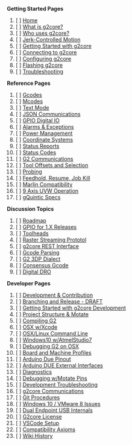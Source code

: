 **Getting Started Pages**

1. [ ] [Home](https://github.com/synthetos/g2/wiki)
1. [ ] [What is g2core?](What-is-g2core)
1. [ ] [Who uses g2core?](g2core-in-use)
1. [ ] [Jerk-Controlled Motion](Jerk-Controlled-Motion-Explained)
1. [ ] [Getting Started with g2core](Getting-Started-with-g2core)
1. [ ] [Connecting to g2core](Connecting-to-g2core)
1. [ ] [Configuring g2core](Configuring-Version-0.99)
1. [ ] [Flashing g2core](Flashing-g2core)
1. [ ] [Troubleshooting](troubleshooting)

**Reference Pages**

1. [ ] [Gcodes](Gcodes)
1. [ ] [Mcodes](Mcodes)
1. [ ] [Text Mode](Text-Mode)
1. [ ] [JSON Communications](JSON-Operation)
1. [ ] [GPIO Digital IO](Digital-IO)
1. [ ] [Alarms & Exceptions](Alarm-Processing)
1. [ ] [Power Management](Power-Management)
1. [ ] [Coordinate Systems](Coordinate-Systems)
1. [ ] [Status Reports](Status-Reports)
1. [ ] [Status Codes](Status-Codes)
1. [ ] [G2 Communications](g2core-Communications)
1. [ ] [Tool Offsets and Selection](Tool-Offsets-and-Selection)
1. [ ] [Probing](Gcode-Probes)
1. [ ] [Feedhold, Resume, Job Kill](Feedhold,-Resume,-and-Other-Simple-Commands)
1. [ ] [Marlin Compatibility](Marlin-Compatibility)
1. [ ] [9 Axis UVW Operation](9-Axis-UVW-Operation)
1. [ ] [gQuintic Specs](gQuintic-Specs)

**Discussion Topics**

1. [ ] [Roadmap](https://github.com/synthetos/g2/wiki/Roadmap)
1. [ ] [GPIO for 1.X Releases](gpio-1.x)
1. [ ] [Toolheads](Toolheads)
1. [ ] [Raster Streaming Prototol](Raster-Streaming-Protocol)
1. [ ] [g2core REST Interface](g2core-REST-Interface)
1. [ ] [Gcode Parsing](GCode-Parsing)
1. [ ] [G2 3DP Dialect](g2dialect)
1. [ ] [Consensus Gcode](g2dialect-Consensus-Gcode)
1. [ ] [Digital DRO](Digital-DRO)

**Developer Pages**

1. [ ] [Development & Contribution](Development-Process)
1. [ ] [Branching and Release - DRAFT](Branching-and-Release)
1. [ ] [Getting Started with g2core Development](Getting-Started-with-g2core-Development)
1. [ ] [Project Structure & Motate](Project-Structure-and-Motate)
1. [ ] [Compiling G2](Getting-Started-with-g2core-Development#compiling-the-code)
1. [ ] [OSX w/Xcode](Compiling-g2core-on-OS-X-(with-Xcode))
1. [ ] [OSX/Linux Command Line](Compiling-g2core-on-Linux-and-OS-X-(command-line))
1. [ ] [Windows10 w/AtmelStudio7](Compiling-g2core-on-Windows-10-and-Atmel-Studio-7)
1. [ ] [Debugging G2 on OSX](Debugging-G2-on-OSX-with-GDB-and-Atmel-ICE)
1. [ ] [Board and Machine Profiles](Adding-and-Revising-Boards)
1. [ ] [Arduino Due Pinout](Arduino-DUE-Pinout-for-g2core)
1. [ ] [Arduino DUE External Interfaces](https://github.com/synthetos/g2/wiki/G2core-on-DUE---External-Interfaces)
1. [ ] [Diagnostics](Diagnostics)
1. [ ] [Debugging w/Motate Pins](Using-Pin-Changes-for-Timing-(and-light-debugging))
1. [ ] [Development Troubleshooting](Troubleshooting)
1. [ ] [g2core Communications](g2core-Communications)
1. [ ] [Git Procedures](https://github.com/synthetos/g2/wiki/G2-in-Git:-cloning-and-updating-procedures)
1. [ ] [Windows 10 / VMware 8 Issues](Windows-10-VMware-Fusion-8-Issues)
1. [ ] [Dual Endpoint USB Internals](Dual-Endpoint-USB-Internals)
1. [ ] [G2core License](G2core-License)
1. [ ] [VSCode Setup](VSCode-Setup)
1. [ ] [Compatibility Axioms](Compatibility-Axioms)
1. [ ] [Wiki History](https://github.com/synthetos/g2/wiki/_history)